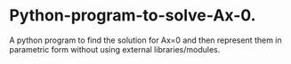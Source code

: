 # Python-program-to-solve-Ax-0.
A python program to find the solution for Ax=0 and then represent them in parametric form without using external libraries/modules.
